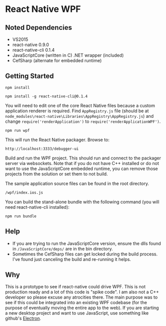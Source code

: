 # React Native WPF

## Noted Dependencies

* VS2015
* react-native 0.9.0
* react-native-cli 0.1.4
* JavaScriptCore (written in C) .NET wrapper (included)
* CefSharp (alternate for embedded runtime)

## Getting Started

```
npm install
```

```
npm install -g react-native-cli@0.1.4
```

You will need to edit one of the core React Native files because a custom application renderer is required.  Find `AppRegistry.js` file (should be at `node_modules\react-native\Libraries\AppRegistry\AppRegistry.js`) and change `require('renderApplication')` to `require('renderApplicationWPF')`.

```
npm run wpf
```

This will run the React Native packager.  Browse to:

```
http://localhost:3333/debugger-ui
```

Build and run the WPF project.  This should run and connect to the packager server via websockets.  Note that if you do not have C++ installed or do not want to use the JavaScriptCore embedded runtime, you can remove those projects from the solution or set them to not build.

The sample application source files can be found in the root directory.

```
/wpf/index.ios.js
```

You can build the stand-alone bundle with the following command (you will need react-native-cli installed):

```
npm run bundle
```

## Help

* If you are trying to run the JavaScriptCore version, ensure the dlls found in `/JavaScriptCore/deps/` are in the bin directory.
* Sometimes the CefSharp files can get locked during the build process.  I've found just canceling the build and re-running it helps.

## Why

This is a prototype to see if react-native could drive WPF.  This is not production ready and a lot of this code is "spike code".  I am also not a C++ developer so please excuse any atrocities there.  The main purpose was to see if this could be integrated into an existing WPF codebase (for the purpose of eventually moving the entire app to the web).  If you are starting a new desktop project and want to use JavaScript, use something like github's [Electron](http://electron.atom.io/).
